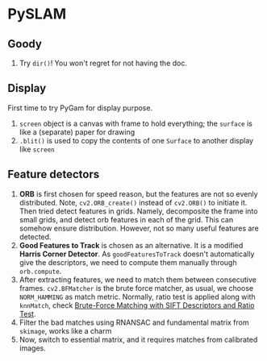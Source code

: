 # PySLAM

## Goody

1. Try `dir()`! You won't regret for not having the doc.

## Display

First time to try PyGam for display purpose. 

1. `screen` object is a canvas with frame to hold everything; the `surface` is like a (separate) paper for drawing
2. `.blit()` is used to copy the contents of one `Surface` to another display like `screen`

## Feature detectors

1. **ORB** is first chosen for speed reason, but the features are not so evenly distributed. Note, `cv2.ORB_create()` instead of `cv2.ORB()` to initiate it. Then tried detect features in grids. Namely, decomposite the frame into small grids, and detect orb features in each of the grid. This can somehow ensure distribution. However, not so many useful features are detected.
2. **Good Features to Track** is chosen as an alternative. It is a modified **Harris Corner Detector**. As `goodFeaturesToTrack` doesn't automatically give the descriptors, we need to compute them manually through `orb.compute`.
3. After extracting features, we need to match them between consecutive frames. `cv2.BFMatcher` is the brute force matcher, as usual, we choose `NORM_HAMMING` as match metric. Normally, ratio test is applied along with `knnMatch`, check [Brute-Force Matching with SIFT Descriptors and Ratio Test](https://opencv-python-tutroals.readthedocs.io/en/latest/py_tutorials/py_feature2d/py_matcher/py_matcher.html#brute-force-matching-with-sift-descriptors-and-ratio-test).
4. Filter the bad matches using RNANSAC and fundamental matrix from `skimage`, works like a charm
5. Now, switch to essential matrix, and it requires matches from calibrated images.